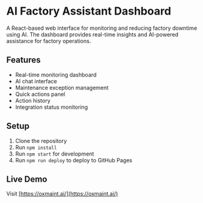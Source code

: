 # AI Factory Assistant Dashboard

A React-based web interface for monitoring and reducing factory downtime using AI. The dashboard provides real-time insights and AI-powered assistance for factory operations.

## Features

- Real-time monitoring dashboard
- AI chat interface
- Maintenance exception management
- Quick actions panel
- Action history
- Integration status monitoring

## Setup

1. Clone the repository
2. Run `npm install`
3. Run `npm start` for development
4. Run `npm run deploy` to deploy to GitHub Pages

## Live Demo

Visit [https://oxmaint.ai/](https://oxmaint.ai/)
